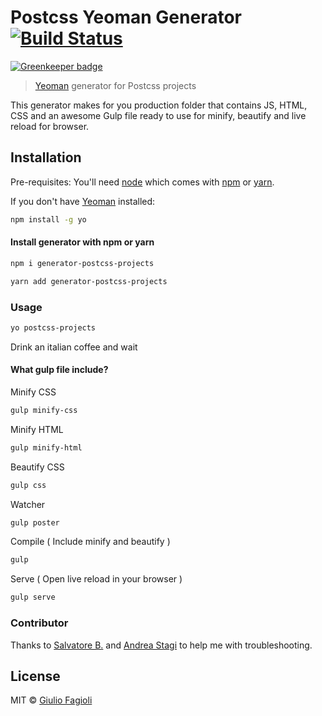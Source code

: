 # Postcss Yeoman Generator [![Build Status](https://travis-ci.org/Remeic/generator-postcss.svg?branch=master)](https://travis-ci.org/Remeic/generator-postcss)

[![Greenkeeper badge](https://badges.greenkeeper.io/Remeic/generator-postcss.svg)](https://greenkeeper.io/)

> [Yeoman](http://yeoman.io) generator for Postcss projects

This generator makes for you production folder that contains JS, HTML, CSS and an awesome Gulp file ready to use for minify, beautify and live reload for browser.

## Installation

Pre-requisites: You'll need [node](https://nodejs.org/download/) which comes
with [npm](https://github.com/npm/npm#super-easy-install) or [yarn](https://yarnpkg.com/).

If you don't have [Yeoman](http://yeoman.io/) installed:

```bash
npm install -g yo
```

#### Install generator with npm or yarn

```bash
npm i generator-postcss-projects
```
```bash
yarn add generator-postcss-projects
```

### Usage
```bash
yo postcss-projects
```
Drink an italian coffee and wait

#### What gulp file include?

Minify CSS
```bash
gulp minify-css
```
Minify HTML
```bash
gulp minify-html
```
Beautify CSS
```bash
gulp css
```
Watcher
```bash
gulp poster
```
Compile ( Include minify and beautify )
```bash
gulp
```
Serve ( Open live reload in your browser )
```bash
gulp serve
```

### Contributor

Thanks to [Salvatore B.](https://github.com/Owanesh) and [Andrea Stagi](https://github.com/astagi) to help me with troubleshooting.

## License

MIT © [Giulio Fagioli](https://github.com/Remeic)

